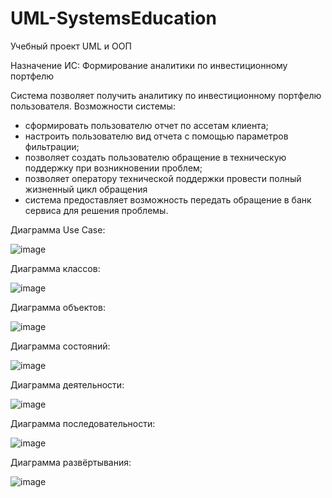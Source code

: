 # UML-SystemsEducation
Учебный проект UML и ООП

Назначение ИС:
Формирование аналитики по инвестиционному портфелю

Система позволяет получить аналитику по инвестиционному портфелю пользователя. 
Возможности системы:
- сформировать пользователю отчет по ассетам клиента;
- настроить пользователю вид отчета с помощью параметров фильтрации;
- позволяет создать пользователю обращение в техническую поддержку при возникновении проблем;
- позволяет оператору технической поддержки провести полный жизненный цикл обращения
- система предоставляет возможность передать обращение в банк сервиса для решения проблемы.

Диаграмма Use Case:

![image](https://user-images.githubusercontent.com/62895333/164970194-a134e66e-5cdf-49de-bb57-8d614f3a4c74.png)

Диаграмма классов:

![image](https://user-images.githubusercontent.com/62895333/164970270-625133ff-83f5-440a-bd49-5daf8a84933c.png)

Диаграмма объектов:


![image](https://user-images.githubusercontent.com/62895333/164970327-b17c0007-5282-40be-91ef-248968659e7d.png)

Диаграмма состояний:

![image](https://user-images.githubusercontent.com/62895333/164970370-2047eba5-3ee2-4c9a-ac67-67bdf250ba54.png)

Диаграмма деятельности:

![image](https://user-images.githubusercontent.com/62895333/164970550-cf20142d-fe80-4baf-a11f-d8f717cbc8a9.png)

Диаграмма последовательности:

![image](https://user-images.githubusercontent.com/62895333/164970489-e785b35b-efe1-4b85-9ba9-fa630ddd6049.png)

Диаграмма развёртывания:

![image](https://user-images.githubusercontent.com/62895333/164970763-d727fa7e-97df-416a-ac9e-477ceab3959e.png)
